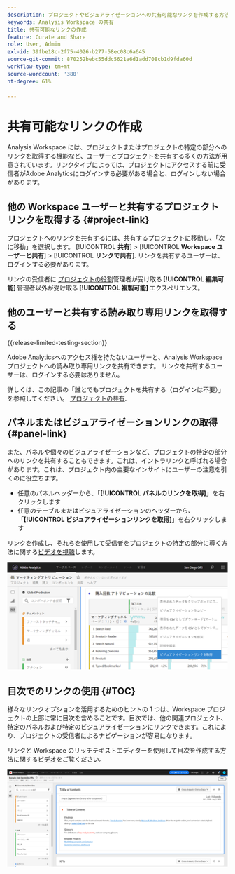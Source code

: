 ```yaml
---
description: プロジェクトやビジュアライゼーションへの共有可能なリンクを作成する方法を学びます。
keywords: Analysis Workspace の共有
title: 共有可能なリンクの作成
feature: Curate and Share
role: User, Admin
exl-id: 39fbe18c-2f75-4026-b277-58ec08c6a645
source-git-commit: 870252bebc55ddc5621e6d1add708cb1d9fda60d
workflow-type: tm+mt
source-wordcount: '380'
ht-degree: 61%

---
```


# 共有可能なリンクの作成

Analysis Workspace には、プロジェクトまたはプロジェクトの特定の部分へのリンクを取得する機能など、ユーザーとプロジェクトを共有する多くの方法が用意されています。リンクタイプによっては、プロジェクトにアクセスする前に受信者がAdobe Analyticsにログインする必要がある場合と、ログインしない場合があります。

## 他の Workspace ユーザーと共有するプロジェクトリンクを取得する {#project-link}

プロジェクトへのリンクを共有するには、共有するプロジェクトに移動し、「次に移動」を選択します。 [!UICONTROL **共有**] > [!UICONTROL **Workspace ユーザーと共有**] > [!UICONTROL **リンクで共有**]. リンクを共有するユーザーは、ログインする必要があります。

リンクの受信者に [プロジェクトの役割](https://experienceleague.adobe.com/docs/analytics/analyze/analysis-workspace/curate-share/share-projects.html?lang=ja)管理者が受け取る **[!UICONTROL 編集可能]** 管理者以外が受け取る **[!UICONTROL 複製可能]** エクスペリエンス。

## 他のユーザーと共有する読み取り専用リンクを取得する

{{release-limited-testing-section}}

Adobe Analyticsへのアクセス権を持たないユーザーと、Analysis Workspaceプロジェクトへの読み取り専用リンクを共有できます。 リンクを共有するユーザーは、ログインする必要はありません。

詳しくは、この記事の「誰とでもプロジェクトを共有する（ログインは不要）」を参照してください。 [プロジェクトの共有](/help/analyze/analysis-workspace/curate-share/share-projects.md).

## パネルまたはビジュアライゼーションリンクの取得 {#panel-link}

また、パネルや個々のビジュアライゼーションなど、プロジェクトの特定の部分へのリンクを共有することもできます。これは、イントラリンクと呼ばれる場合があります。これは、プロジェクト内の主要なインサイトにユーザーの注意を引くのに役立ちます。

* 任意のパネルヘッダーから、「**[!UICONTROL パネルのリンクを取得]**」を右クリックします
* 任意のテーブルまたはビジュアライゼーションのヘッダーから、「**[!UICONTROL ビジュアライゼーションリンクを取得]**」を右クリックします

リンクを作成し、それらを使用して受信者をプロジェクトの特定の部分に導く方法に関する[ビデオを視聴](https://experienceleague.adobe.com/docs/analytics-learn/tutorials/analysis-workspace/visualizations/intra-linking-in-analysis-workspace.html?lang=ja)します。

![](assets/get-viz-link.png)

## 目次でのリンクの使用 {#TOC}

様々なリンクオプションを活用するためのヒントの 1 つは、Workspace プロジェクトの上部に常に目次を含めることです。目次では、他の関連プロジェクト、特定のパネルおよび特定のビジュアライゼーションにリンクできます。これにより、プロジェクトの受信者によるナビゲーションが容易になります。

リンクと Workspace のリッチテキストエディターを使用して目次を作成する方法に関する[ビデオ](https://experienceleague.adobe.com/docs/analytics-learn/tutorials/analysis-workspace/navigating-workspace-projects/create-a-toc-in-analysis-workspace.html?lang=ja)をご覧ください。

![](assets/toc.png)
